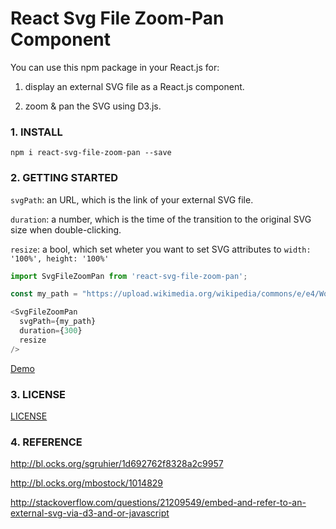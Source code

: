 # React Svg File Zoom-Pan Component

You can use this npm package in your React.js for:

1. display an external SVG file as a React.js component.

2. zoom & pan the SVG using D3.js.


### 1. INSTALL

```
npm i react-svg-file-zoom-pan --save
```

### 2. GETTING STARTED

```svgPath```: an URL, which is the link of your external SVG file.

```duration```: a number, which is the time of the transition to the original SVG size when double-clicking.

```resize```: a bool, which set wheter you want to set SVG attributes to ```width: '100%', height: '100%'```

```javascript
import SvgFileZoomPan from 'react-svg-file-zoom-pan';

const my_path = "https://upload.wikimedia.org/wikipedia/commons/e/e4/World_Map_Blank_-_with_blue_sea.svg";

<SvgFileZoomPan
  svgPath={my_path}
  duration={300}
  resize
/>
```

[Demo](https://ComPlat.github.io/react-svg-file-zoom-pan)

### 3. LICENSE

[LICENSE](./LICENSE)

### 4. REFERENCE

http://bl.ocks.org/sgruhier/1d692762f8328a2c9957

http://bl.ocks.org/mbostock/1014829

http://stackoverflow.com/questions/21209549/embed-and-refer-to-an-external-svg-via-d3-and-or-javascript
